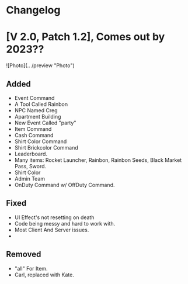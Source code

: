 # Changelog

# [V 2.0, Patch 1.2], Comes out by 2023??
![Photo](.. /preview "Photo")

## Added
- Event Command
- A Tool Called Rainbon
- NPC Named Creg
- Apartment Building
- New Event Called "party"
- Item Command
- Cash Command
- Shirt Color Command
- Shirt Brickcolor Command
- Leaderboard.
- Many items:
Rocket Launcher,
Rainbon,
Rainbon Seeds,
Black Market Pass,
Sword.
- Shirt Color
- Admin Team
- OnDuty Command w/ OffDuty Command.

## Fixed
- UI Effect's not resetting on death
- Code being messy and hard to work with.
- Most Client And Server issues.
- 

## Removed
- "all" For Item.
- Carl, replaced with Kate.
